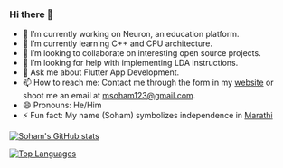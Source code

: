 ### Hi there 👋

- 🔭 I’m currently working on Neuron, an education platform.
- 🌱 I’m currently learning C++ and CPU architecture.
- 👯 I’m looking to collaborate on interesting open source projects.
- 🤔 I’m looking for help with implementing LDA instructions.
- 💬 Ask me about Flutter App Development.
- 📫 How to reach me: Contact me through the form in my [website](https://msoham123.github.io/) or shoot me an email at [msoham123@gmail.com](mailto:msoham123@gmail.com). 
- 😄 Pronouns: He/Him
- ⚡ Fun fact: My name (Soham) symbolizes independence in [Marathi](https://en.wikipedia.org/wiki/Marathi_language)

[![Soham's GitHub stats](https://github-readme-stats.vercel.app/api?username=msoham123&count_private=true&show_icons=true&theme=radical)](https://github.com/msoham123/msoham123)

[![Top Languages](https://github-readme-stats.vercel.app/api/top-langs/?username=msoham123&layout=compact&langs_count=10)](https://github.com/msoham123/msoham123)
